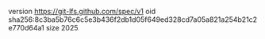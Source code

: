 version https://git-lfs.github.com/spec/v1
oid sha256:8c3ba5b76c6c5e3b436f2db1d05f649ed328cd7a05a821a254b21c2e770d64a1
size 2025
